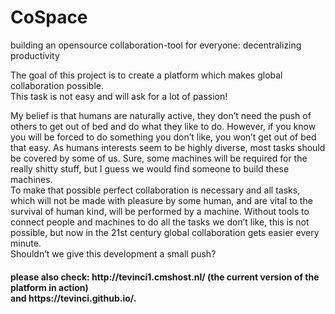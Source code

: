# CoSpace
building an opensource collaboration-tool for everyone: decentralizing productivity

The goal of this project is to create a platform which makes global collaboration possible. <br>
This task is not easy and will ask for a lot of passion! 

My belief is that humans are naturally active, they don’t need the push of others to get out of bed and do what they like to do. However, if you know you will be forced to do something you don’t like, you won’t get out of bed that easy. 
As humans interests seem to be highly diverse, most tasks should be covered by some of us. Sure, some machines will be required for the really shitty stuff, but I guess we would find someone to build these machines. <br>
To make that possible perfect collaboration is necessary and all tasks, which will not be made with pleasure by some human, and are vital to the survival of human kind, will be performed by a machine. Without tools to connect people and machines to do all the tasks we don’t like, this is not possible, but now in the 21st century global collaboration gets easier every minute.<br>Shouldn’t we give this development a small push?

<h4>please also check: http://tevinci1.cmshost.nl/ (the current version of the platform in action)<br>
and https://tevinci.github.io/.</h4>

